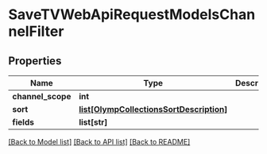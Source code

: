# SaveTVWebApiRequestModelsChannelFilter

## Properties
Name | Type | Description | Notes
------------ | ------------- | ------------- | -------------
**channel_scope** | **int** |  | [optional] 
**sort** | [**list[OlympCollectionsSortDescription]**](OlympCollectionsSortDescription.md) |  | [optional] 
**fields** | **list[str]** |  | [optional] 

[[Back to Model list]](../README.md#documentation-for-models) [[Back to API list]](../README.md#documentation-for-api-endpoints) [[Back to README]](../README.md)


